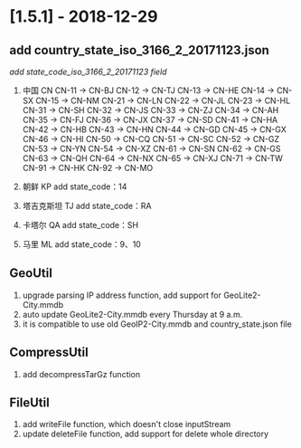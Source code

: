 # [1.5.1] - 2018-12-29

## add country_state_iso_3166_2_20171123.json
*add state_code_iso_3166_2_20171123 field*
1. 中国 CN
CN-11 → CN-BJ
CN-12 → CN-TJ
CN-13 → CN-HE
CN-14 → CN-SX
CN-15 → CN-NM
CN-21 → CN-LN
CN-22 → CN-JL
CN-23 → CN-HL
CN-31 → CN-SH
CN-32 → CN-JS
CN-33 → CN-ZJ
CN-34 → CN-AH
CN-35 → CN-FJ
CN-36 → CN-JX
CN-37 → CN-SD
CN-41 → CN-HA
CN-42 → CN-HB
CN-43 → CN-HN
CN-44 → CN-GD
CN-45 → CN-GX
CN-46 → CN-HI
CN-50 → CN-CQ
CN-51 → CN-SC
CN-52 → CN-GZ
CN-53 → CN-YN
CN-54 → CN-XZ
CN-61 → CN-SN
CN-62 → CN-GS
CN-63 → CN-QH
CN-64 → CN-NX
CN-65 → CN-XJ
CN-71 → CN-TW
CN-91 → CN-HK
CN-92 → CN-MO

2. 朝鲜 KP
add state_code：14
3. 塔吉克斯坦 TJ
add state_code：RA
4. 卡塔尔 QA
add state_code：SH
5. 马里 ML
add state_code：9、10

## GeoUtil
1. upgrade parsing IP address function, add support for GeoLite2-City.mmdb
2. auto update GeoLite2-City.mmdb every Thursday at 9 a.m.
3. it is compatible to use old GeoIP2-City.mmdb and country_state.json file

## CompressUtil
1. add decompressTarGz function

## FileUtil
1. add writeFile function, which doesn't close inputStream
2. update deleteFile function, add support for delete whole directory
